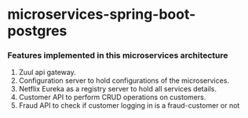# microservices-spring-boot-postgres

### Features implemented in this microservices architecture

1. Zuul api gateway.
2. Configuration server to hold configurations of the microservices.
3. Netflix Eureka as a registry server to hold all services details.
4. Customer API to perform CRUD operations on customers.
5. Fraud API to check if customer logging in is a fraud-customer or not
